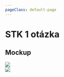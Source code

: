```yaml
---
pageClass: default-page
---
```

# STK 1 otázka

## Mockup

<img class="centered_image" src="/images/stk/1/prusecna_metoda_vyplnena-1.webp" />
<br>
<img class="centered_image" src="/images/stk/1/prusecna_metoda_vyplnena-2.webp" />


